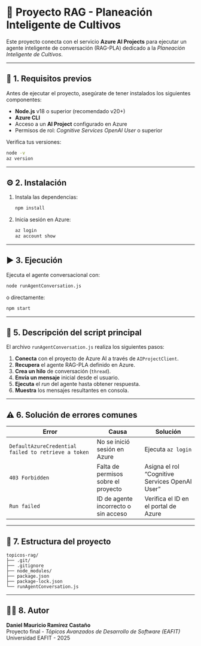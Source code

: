 # 🧠 Proyecto RAG - Planeación Inteligente de Cultivos

Este proyecto conecta con el servicio **Azure AI Projects** para ejecutar un agente inteligente de conversación (RAG-PLA) dedicado a la _Planeación Inteligente de Cultivos_.

---

## 🚀 1. Requisitos previos

Antes de ejecutar el proyecto, asegúrate de tener instalados los siguientes componentes:

- **Node.js** v18 o superior (recomendado v20+)
- **Azure CLI**
- Acceso a un **AI Project** configurado en Azure
- Permisos de rol: _Cognitive Services OpenAI User_ o superior

Verifica tus versiones:

```bash
node -v
az version
```

---

## ⚙️ 2. Instalación

1. Instala las dependencias:

   ```bash
   npm install
   ```

2. Inicia sesión en Azure:
   ```bash
   az login
   az account show
   ```

---

## ▶️ 3. Ejecución

Ejecuta el agente conversacional con:

```bash
node runAgentConversation.js
```

o directamente:

```bash
npm start
```

---

## 🧾 5. Descripción del script principal

El archivo `runAgentConversation.js` realiza los siguientes pasos:

1. **Conecta** con el proyecto de Azure AI a través de `AIProjectClient`.
2. **Recupera** el agente RAG-PLA definido en Azure.
3. **Crea un hilo** de conversación (`thread`).
4. **Envía un mensaje** inicial desde el usuario.
5. **Ejecuta** el _run_ del agente hasta obtener respuesta.
6. **Muestra** los mensajes resultantes en consola.

---

## ⚠️ 6. Solución de errores comunes

| Error                                               | Causa                                | Solución                                       |
| --------------------------------------------------- | ------------------------------------ | ---------------------------------------------- |
| `DefaultAzureCredential failed to retrieve a token` | No se inició sesión en Azure         | Ejecuta `az login`                             |
| `403 Forbidden`                                     | Falta de permisos sobre el proyecto  | Asigna el rol “Cognitive Services OpenAI User” |
| `Run failed`                                        | ID de agente incorrecto o sin acceso | Verifica el ID en el portal de Azure           |

---

## 📂 7. Estructura del proyecto

```
topicos-rag/
├── .git/
├── .gitignore
├── node_modules/
├── package.json
├── package-lock.json
└── runAgentConversation.js
```

---

## 👨‍💻 8. Autor

**Daniel Mauricio Ramírez Castaño**  
Proyecto final - _Tópicos Avanzados de Desarrollo de Software (EAFIT)_  
Universidad EAFIT - 2025
